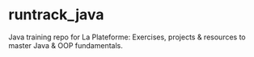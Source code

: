 # runtrack_java
Java training repo for La Plateforme: Exercises, projects &amp; resources to master Java &amp; OOP fundamentals.
